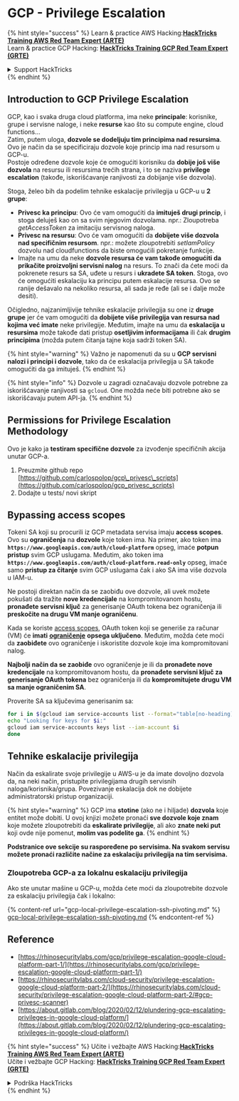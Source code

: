 # GCP - Privilege Escalation

{% hint style="success" %}
Learn & practice AWS Hacking:<img src="../../../.gitbook/assets/image (1) (1) (1) (1).png" alt="" data-size="line">[**HackTricks Training AWS Red Team Expert (ARTE)**](https://training.hacktricks.xyz/courses/arte)<img src="../../../.gitbook/assets/image (1) (1) (1) (1).png" alt="" data-size="line">\
Learn & practice GCP Hacking: <img src="../../../.gitbook/assets/image (2) (1).png" alt="" data-size="line">[**HackTricks Training GCP Red Team Expert (GRTE)**<img src="../../../.gitbook/assets/image (2) (1).png" alt="" data-size="line">](https://training.hacktricks.xyz/courses/grte)

<details>

<summary>Support HackTricks</summary>

* Check the [**subscription plans**](https://github.com/sponsors/carlospolop)!
* **Join the** 💬 [**Discord group**](https://discord.gg/hRep4RUj7f) or the [**telegram group**](https://t.me/peass) or **follow** us on **Twitter** 🐦 [**@hacktricks\_live**](https://twitter.com/hacktricks_live)**.**
* **Share hacking tricks by submitting PRs to the** [**HackTricks**](https://github.com/carlospolop/hacktricks) and [**HackTricks Cloud**](https://github.com/carlospolop/hacktricks-cloud) github repos.

</details>
{% endhint %}

## Introduction to GCP Privilege Escalation <a href="#introduction-to-gcp-privilege-escalation" id="introduction-to-gcp-privilege-escalation"></a>

GCP, kao i svaka druga cloud platforma, ima neke **principale**: korisnike, grupe i servisne naloge, i neke **resurse** kao što su compute engine, cloud functions…\
Zatim, putem uloga, **dozvole se dodeljuju tim principima nad resursima**. Ovo je način da se specificiraju dozvole koje princip ima nad resursom u GCP-u.\
Postoje određene dozvole koje će omogućiti korisniku da **dobije još više dozvola** na resursu ili resursima trećih strana, i to se naziva **privilege escalation** (takođe, iskorišćavanje ranjivosti za dobijanje više dozvola).

Stoga, želeo bih da podelim tehnike eskalacije privilegija u GCP-u u **2 grupe**:

* **Privesc ka principu**: Ovo će vam omogućiti da **imituješ drugi princip**, i stoga deluješ kao on sa svim njegovim dozvolama. npr.: Zloupotreba _getAccessToken_ za imitaciju servisnog naloga.
* **Privesc na resursu**: Ovo će vam omogućiti da **dobijete više dozvola nad specifičnim resursom**. npr.: možete zloupotrebiti _setIamPolicy_ dozvolu nad cloudfunctions da biste omogućili pokretanje funkcije.
* Imajte na umu da neke **dozvole resursa će vam takođe omogućiti da prikačite proizvoljni servisni nalog** na resurs. To znači da ćete moći da pokrenete resurs sa SA, uđete u resurs i **ukradete SA token**. Stoga, ovo će omogućiti eskalaciju ka principu putem eskalacije resursa. Ovo se ranije dešavalo na nekoliko resursa, ali sada je ređe (ali se i dalje može desiti).

Očigledno, najzanimljivije tehnike eskalacije privilegija su one iz **druge grupe** jer će vam omogućiti da **dobijete više privilegija van resursa nad kojima već imate** neke privilegije. Međutim, imajte na umu da **eskalacija u resursima** može takođe dati pristup **osetljivim informacijama** ili čak **drugim principima** (možda putem čitanja tajne koja sadrži token SA).

{% hint style="warning" %}
Važno je napomenuti da su u **GCP servisni nalozi i principi i dozvole**, tako da će eskalacija privilegija u SA takođe omogućiti da ga imituješ.
{% endhint %}

{% hint style="info" %}
Dozvole u zagradi označavaju dozvole potrebne za iskorišćavanje ranjivosti sa `gcloud`. One možda neće biti potrebne ako se iskorišćavaju putem API-ja.
{% endhint %}

## Permissions for Privilege Escalation Methodology

Ovo je kako ja **testiram specifične dozvole** za izvođenje specifičnih akcija unutar GCP-a.

1. Preuzmite github repo [https://github.com/carlospolop/gcp\_privesc\_scripts](https://github.com/carlospolop/gcp_privesc_scripts)
2. Dodajte u tests/ novi skript

## Bypassing access scopes <a href="#bypassing-access-scopes" id="bypassing-access-scopes"></a>

Tokeni SA koji su procurili iz GCP metadata servisa imaju **access scopes**. Ovo su **ograničenja** na **dozvole** koje token ima. Na primer, ako token ima **`https://www.googleapis.com/auth/cloud-platform`** opseg, imaće **potpun pristup** svim GCP uslugama. Međutim, ako token ima **`https://www.googleapis.com/auth/cloud-platform.read-only`** opseg, imaće samo **pristup za čitanje** svim GCP uslugama čak i ako SA ima više dozvola u IAM-u.

Ne postoji direktan način da se zaobiđu ove dozvole, ali uvek možete pokušati da tražite **nove kredencijale** na kompromitovanom hostu, **pronađete servisni ključ** za generisanje OAuth tokena bez ograničenja ili **preskočite na drugu VM manje ograničenu**.

Kada se koriste [access scopes](https://cloud.google.com/compute/docs/access/service-accounts#accesscopesiam), OAuth token koji se generiše za računar (VM) će **imati** [**ograničenje**](https://oauth.net/2/scope/) **opsega uključeno**. Međutim, možda ćete moći da **zaobiđete** ovo ograničenje i iskoristite dozvole koje ima kompromitovani nalog.

**Najbolji način da se zaobiđe** ovo ograničenje je ili da **pronađete nove kredencijale** na kompromitovanom hostu, da **pronađete servisni ključ za generisanje OAuth tokena** bez ograničenja ili da **kompromitujete drugu VM sa manje ograničenim SA**.

Proverite SA sa ključevima generisanim sa:
```bash
for i in $(gcloud iam service-accounts list --format="table[no-heading](email)"); do
echo "Looking for keys for $i:"
gcloud iam service-accounts keys list --iam-account $i
done
```
## Tehnike eskalacije privilegija

Način da eskalirate svoje privilegije u AWS-u je da imate dovoljno dozvola da, na neki način, pristupite privilegijama drugih servisnih naloga/korisnika/grupa. Povezivanje eskalacija dok ne dobijete administratorski pristup organizaciji.

{% hint style="warning" %}
GCP ima **stotine** (ako ne i hiljade) **dozvola** koje entitet može dobiti. U ovoj knjizi možete pronaći **sve dozvole koje znam** koje možete zloupotrebiti da **eskalirate privilegije**, ali ako **znate neki put** koji ovde nije pomenut, **molim vas podelite ga**.
{% endhint %}

**Podstranice ove sekcije su raspoređene po servisima. Na svakom servisu možete pronaći različite načine za eskalaciju privilegija na tim servisima.**

### Zloupotreba GCP-a za lokalnu eskalaciju privilegija

Ako ste unutar mašine u GCP-u, možda ćete moći da zloupotrebite dozvole za eskalaciju privilegija čak i lokalno:

{% content-ref url="gcp-local-privilege-escalation-ssh-pivoting.md" %}
[gcp-local-privilege-escalation-ssh-pivoting.md](gcp-local-privilege-escalation-ssh-pivoting.md)
{% endcontent-ref %}

## Reference

* [https://rhinosecuritylabs.com/gcp/privilege-escalation-google-cloud-platform-part-1/](https://rhinosecuritylabs.com/gcp/privilege-escalation-google-cloud-platform-part-1/)
* [https://rhinosecuritylabs.com/cloud-security/privilege-escalation-google-cloud-platform-part-2/](https://rhinosecuritylabs.com/cloud-security/privilege-escalation-google-cloud-platform-part-2/#gcp-privesc-scanner)
* [https://about.gitlab.com/blog/2020/02/12/plundering-gcp-escalating-privileges-in-google-cloud-platform/](https://about.gitlab.com/blog/2020/02/12/plundering-gcp-escalating-privileges-in-google-cloud-platform/)

{% hint style="success" %}
Učite i vežbajte AWS Hacking:<img src="../../../.gitbook/assets/image (1) (1) (1) (1).png" alt="" data-size="line">[**HackTricks Training AWS Red Team Expert (ARTE)**](https://training.hacktricks.xyz/courses/arte)<img src="../../../.gitbook/assets/image (1) (1) (1) (1).png" alt="" data-size="line">\
Učite i vežbajte GCP Hacking: <img src="../../../.gitbook/assets/image (2) (1).png" alt="" data-size="line">[**HackTricks Training GCP Red Team Expert (GRTE)**<img src="../../../.gitbook/assets/image (2) (1).png" alt="" data-size="line">](https://training.hacktricks.xyz/courses/grte)

<details>

<summary>Podrška HackTricks</summary>

* Proverite [**planove pretplate**](https://github.com/sponsors/carlospolop)!
* **Pridružite se** 💬 [**Discord grupi**](https://discord.gg/hRep4RUj7f) ili [**telegram grupi**](https://t.me/peass) ili **pratite** nas na **Twitteru** 🐦 [**@hacktricks\_live**](https://twitter.com/hacktricks_live)**.**
* **Podelite hakerske trikove slanjem PR-ova na** [**HackTricks**](https://github.com/carlospolop/hacktricks) i [**HackTricks Cloud**](https://github.com/carlospolop/hacktricks-cloud) github repozitorijume.

</details>
{% endhint %}
